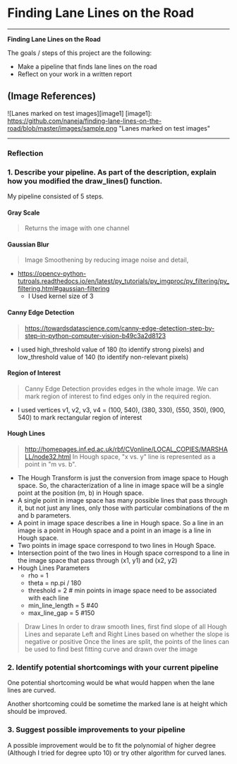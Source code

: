 # **Finding Lane Lines on the Road** 
---

**Finding Lane Lines on the Road**

The goals / steps of this project are the following:

* Make a pipeline that finds lane lines on the road
* Reflect on your work in a written report


## (Image References)

![Lanes marked on test images][image1]
[image1]: https://github.com/naneja/finding-lane-lines-on-the-road/blob/master/images/sample.png "Lanes marked on test images"

---

### Reflection

### 1. Describe your pipeline. As part of the description, explain how you modified the draw_lines() function.

My pipeline consisted of 5 steps. 

#### Gray Scale
> Returns the image with one channel

#### Gaussian Blur
> Image Smoothening by reducing image noise and detail, 
* https://opencv-python-tutroals.readthedocs.io/en/latest/py_tutorials/py_imgproc/py_filtering/py_filtering.html#gaussian-filtering
    * I Used kernel size of 3  

#### Canny Edge Detection
> https://towardsdatascience.com/canny-edge-detection-step-by-step-in-python-computer-vision-b49c3a2d8123
* I used high_threshold value of 180 (to identify strong pixels) and low_threshold value of 140 (to identify non-relevant pixels)


#### Region of Interest
> Canny Edge Detection provides edges in the whole image. We can mark region of interest to find edges only in the required region.
* I used vertices v1, v2, v3, v4 = (100, 540), (380, 330), (550, 350), (900, 540) to mark rectangular region of interest

#### Hough Lines
> http://homepages.inf.ed.ac.uk/rbf/CVonline/LOCAL_COPIES/MARSHALL/node32.html
> In Hough space, "x vs. y" line is represented as a point in "m vs. b". 
* The Hough Transform is just the conversion from image space to Hough space. So, the characterization of a line in image space will be a single point at the position (m, b) in Hough space.
* A single point in image space has many possible lines that pass through it, but not just any lines, only those with particular combinations of the m and b parameters. 
* A point in image space describes a line in Hough space. So a line in an image is a point in Hough space and a point in an image is a line in Hough space.
* Two points in image space correspond to two lines in Hough Space. 
* Intersection point of the two lines in Hough space correspond to a line in the image space that pass through (x1, y1) and (x2, y2)
* Hough Lines Parameters 
    * rho = 1 
    * theta = np.pi / 180
    * threshold = 2 # min points in image space need to be associated with each line
    * min_line_length = 5 #40
    * max_line_gap = 5 #150 

> Draw Lines
In order to draw smooth lines, first find slope of all Hough Lines and separate Left and Right Lines based on whether the slope is negative or positive
Once the lines are split, the points of the lines can be used to find best fitting curve and drawn over the image



### 2. Identify potential shortcomings with your current pipeline

One potential shortcoming would be what would happen when the lane lines are curved. 

Another shortcoming could be sometime the marked lane is at height which should be improved.


### 3. Suggest possible improvements to your pipeline

A possible improvement would be to fit the polynomial of higher degree (Although I tried for degree upto 10) or try other algorithm for curved lanes.

